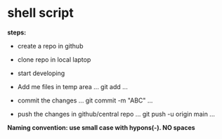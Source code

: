 # shell script

**steps:**
* create a repo in github
* clone repo in local laptop
* start developing
* Add me files in temp area
 ...
 git add <file-name>
 ...

* commit the changes
 ...
 git commit -m "ABC"
 ...

* push the changes in github/central repo
 ...
 git push -u origin main
 ...



**Naming convention: use small case with hypons(-). NO spaces**